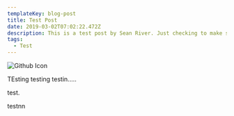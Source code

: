 ```yaml
---
templateKey: blog-post
title: Test Post
date: 2019-03-02T07:02:22.472Z
description: This is a test post by Sean River. Just checking to make sure this CMS works.
tags:
  - Test
---
```

![Github Icon](/img/github_icon_copy.png "Github Icon Image")

TEsting testing testin.....

test.

testnn
